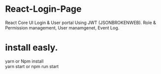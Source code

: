 # React-Login-Page
React Core UI Login & User portal Using JWT (JSONBROKENWEB).
Role & Permission management, User manamgenet, Event Log.

# install easly.
yarn or Npm install <br>
yarn start or npm run start
